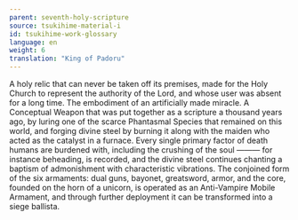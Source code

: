 ```yaml
---
parent: seventh-holy-scripture
source: tsukihime-material-i
id: tsukihime-work-glossary
language: en
weight: 6
translation: "King of Padoru"
---
```


A holy relic that can never be taken off its premises, made for the Holy Church to represent the authority of the Lord, and whose user was absent for a long time.
The embodiment of an artificially made miracle.
A Conceptual Weapon that was put together as a scripture a thousand years ago, by luring one of the scarce Phantasmal Species that remained on this world, and forging divine steel by burning it along with the maiden who acted as the catalyst in a furnace.
Every single primary factor of death humans are burdened with, including the crushing of the soul ——— for instance beheading, is recorded, and the divine steel continues chanting a baptism of admonishment with characteristic vibrations.
The conjoined form of the six armaments: dual guns, bayonet, greatsword, armor, and the core, founded on the horn of a unicorn, is operated as an Anti-Vampire Mobile Armament, and through further deployment it can be transformed into a siege ballista.
